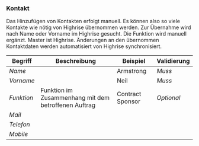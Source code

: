 ### Kontakt

Das Hinzufügen von Kontakten erfolgt manuell. Es können also so viele Kontakte wie nötig von Highrise übernommen werden. Zur Übernahme wird nach Name oder Vorname im Highrise gesucht. Die Funktion wird manuell ergänzt. Master ist Highrise. Änderungen an den übernommen Kontaktdaten werden automatisiert von Highrise synchronisiert.

| Begriff | Beschreibung | Beispiel | Validierung |
| --- | --- | --- | --- |
| _Name_ | | Armstrong | _Muss_ |
| _Vorname_ | | Neil | _Muss_ |
| _Funktion_ | Funktion im Zusammenhang mit dem betroffenen Auftrag | Contract Sponsor | _Optional_ |
| _Mail_ | | | |
| _Telefon_ | | | |
| _Mobile_ | | | |
